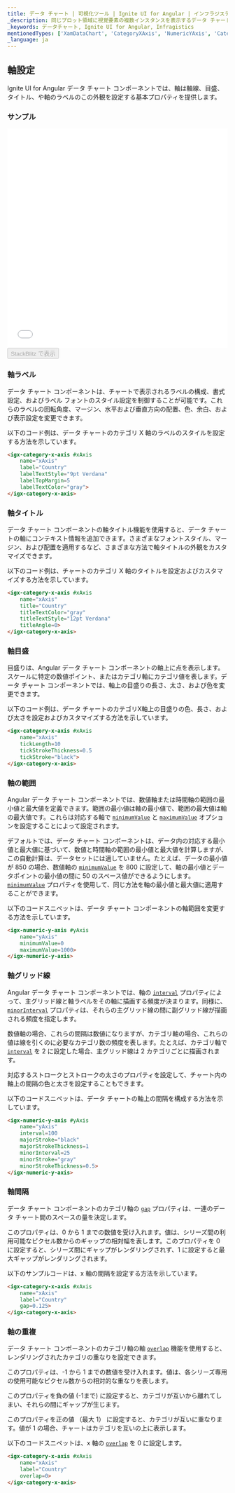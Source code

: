 ```yaml
---
title: データ チャート | 可視化ツール | Ignite UI for Angular | インフラジスティックス | 軸設定
_description: 同じプロット領域に視覚要素の複数インスタンスを表示するデータ チャートを作成し、複合チャートビューを作成します。
_keywords: データチャート, Ignite UI for Angular, Infragistics
mentionedTypes: ['XamDataChart', 'CategoryXAxis', 'NumericYAxis', 'CategoryDateTimeXAxis']
_language: ja
---
```


## 軸設定

Ignite UI for Angular データ チャート コンポーネントでは、軸は軸線、目盛、タイトル、や軸のラベルのこの外観を設定する基本プロパティを提供します。

### サンプル

<div class="sample-container loading" style="height: 500px">
    <iframe id="data-chart-axis-settings-iframe" src='{environment:dvDemosBaseUrl}/charts/data-chart-axis-settings' width="100%" height="100%" seamless frameBorder="0" onload="onXPlatSampleIframeContentLoaded(this);"></iframe>
</div>
<div>
    <button data-localize="stackblitz" disabled class="stackblitz-btn" data-iframe-id="data-chart-axis-settings-iframe" data-demos-base-url="{environment:dvDemosBaseUrl}">StackBlitz で表示
    </button>
</div>

<div class="divider--half"></div>

### 軸ラベル

データ チャート コンポーネントは、チャートで表示されるラベルの構成、書式設定、およびラベル フォントのスタイル設定を制御することが可能です。これらのラベルの回転角度、マージン、水平および垂直方向の配置、色、余白、および表示設定を変更できます。

以下のコード例は、データ チャートのカテゴリ X 軸のラベルのスタイルを設定する方法を示しています。

```html
<igx-category-x-axis #xAxis
    name="xAxis"
    label="Country"
    labelTextStyle="9pt Verdana"
    labelTopMargin=5
    labelTextColor="gray">
</igx-category-x-axis>
```

### 軸タイトル

データ チャート コンポーネントの軸タイトル機能を使用すると、データ チャートの軸にコンテキスト情報を追加できます。さまざまなフォントスタイル、マージン、および配置を適用するなど、さまざまな方法で軸タイトルの外観をカスタマイズできます。

以下のコード例は、チャートのカテゴリ X 軸のタイトルを設定およびカスタマイズする方法を示しています。

```html
<igx-category-x-axis #xAxis
    name="xAxis"
    title="Country"
    titleTextColor="gray"
    titleTextStyle="12pt Verdana"
    titleAngle=0>
</igx-category-x-axis>
```

### 軸目盛

目盛りは、Angular データ チャート コンポーネントの軸上に点を表示します。スケールに特定の数値ポイント、またはカテゴリ軸にカテゴリ値を表します。データ チャート コンポーネントでは、軸上の目盛りの長さ、太さ、および色を変更できます。

以下のコード例は、データ チャートのカテゴリX軸上の目盛りの色、長さ、および太さを設定およびカスタマイズする方法を示しています。

```html
<igx-category-x-axis #xAxis
    name="xAxis"
    tickLength=10
    tickStrokeThickness=0.5
    tickStroke="black">
</igx-category-x-axis>
```

### 軸の範囲

Angular データ チャート コンポーネントでは、数値軸または時間軸の範囲の最小値と最大値を定義できます。範囲の最小値は軸の最小値で、範囲の最大値は軸の最大値です。これらは対応する軸で [`minimumValue`](/products/ignite-ui-angular/api/docs/typescript/latest/classes/igxnumericaxisbasecomponent.html#minimumvalue) と [`maximumValue`](/products/ignite-ui-angular/api/docs/typescript/latest/classes/igxnumericaxisbasecomponent.html#maximumvalue) オプションを設定することによって設定されます。

デフォルトでは、データ チャート コンポーネントは、データ内の対応する最小値と最大値に基づいて、数値と時間軸の範囲の最小値と最大値を計算しますが、この自動計算は、データセットには適していません。たとえば、データの最小値が 850 の場合、数値軸の [`minimumValue`](/products/ignite-ui-angular/api/docs/typescript/latest/classes/igxnumericaxisbasecomponent.html#minimumvalue) を 800 に設定して、軸の最小値とデータポイントの最小値の間に 50 のスペース値ができるようにします。[`minimumValue`](/products/ignite-ui-angular/api/docs/typescript/latest/classes/igxnumericaxisbasecomponent.html#minimumvalue) プロパティを使用して、同じ方法を軸の最小値と最大値に適用することができます。

以下のコードスニペットは、データ チャート コンポーネントの軸範囲を変更する方法を示しています。

```html
<igx-numeric-y-axis #yAxis
    name="yAxis"
    minimumValue=0
    maximumValue=1000>
</igx-numeric-y-axis>
```

### 軸グリッド線

Angular データ チャート コンポーネントでは、軸の [`interval`](/products/ignite-ui-angular/api/docs/typescript/latest/classes/igxcategoryxaxiscomponent.html#interval) プロパティによって、主グリッド線と軸ラベルをその軸に描画する頻度が決まります。同様に、[`minorInterval`](/products/ignite-ui-angular/api/docs/typescript/latest/classes/igxcategoryxaxiscomponent.html#minorinterval) プロパティは、それらの主グリッド線の間に副グリッド線が描画される頻度を指定します。

数値軸の場合、これらの間隔は数値になりますが、カテゴリ軸の場合、これらの値は線を引くのに必要なカテゴリ数の頻度を表します。たとえば、カテゴリ軸で [`interval`](/products/ignite-ui-angular/api/docs/typescript/latest/classes/igxcategoryxaxiscomponent.html#interval) を 2 に設定した場合、主グリッド線は 2 カテゴリごとに描画されます。

対応するストロークとストロークの太さのプロパティを設定して、チャート内の軸上の間隔の色と太さを設定することもできます。

以下のコードスニペットは、データ チャートの軸上の間隔を構成する方法を示しています。

```html
<igx-numeric-y-axis #yAxis
    name="yAxis"
    interval=100
    majorStroke="black"
    majorStrokeThickness=1
    minorInterval=25
    minorStroke="gray"
    minorStrokeThickness=0.5>
</igx-numeric-y-axis>
```

### 軸間隔

データ チャート コンポーネントのカテゴリ軸の [`gap`](/products/ignite-ui-angular/api/docs/typescript/latest/classes/igxcategoryaxisbasecomponent.html#gap) プロパティは、一連のデータ チャート間のスペースの量を決定します。

このプロパティは、0 から 1 までの数値を受け入れます。値は、シリーズ間の利用可能なピクセル数からのギャップの相対幅を表します。このプロパティを 0 に設定すると、シリーズ間にギャップがレンダリングされず、1 に設定すると最大ギャップがレンダリングされます。

以下のサンプルコードは、x 軸の間隔を設定する方法を示しています。

```html
<igx-category-x-axis #xAxis
    name="xAxis"
    label="Country"
    gap=0.125>
</igx-category-x-axis>
```

### 軸の重複

データ チャート コンポーネントのカテゴリ軸の軸 [`overlap`](/products/ignite-ui-angular/api/docs/typescript/latest/classes/igxcategoryaxisbasecomponent.html#overlap) 機能を使用すると、レンダリングされたカテゴリの重なりを設定できます。

このプロパティは、-1 から 1 までの数値を受け入れます。値は、各シリーズ専用の使用可能なピクセル数からの相対的な重なりを表します。

このプロパティを負の値 (-1まで) に設定すると、カテゴリが互いから離れてしまい、それらの間にギャップが生じます。

このプロパティを正の値 （最大 1） に設定すると、カテゴリが互いに重なります。値が 1 の場合、チャートはカテゴリを互いの上に表示します。

以下のコードスニペットは、x 軸の [`overlap`](/products/ignite-ui-angular/api/docs/typescript/latest/classes/igxcategoryaxisbasecomponent.html#overlap) を 0 に設定します。

```html
<igx-category-x-axis #xAxis
    name="xAxis"
    label="Country"
    overlap=0>
</igx-category-x-axis>
```
